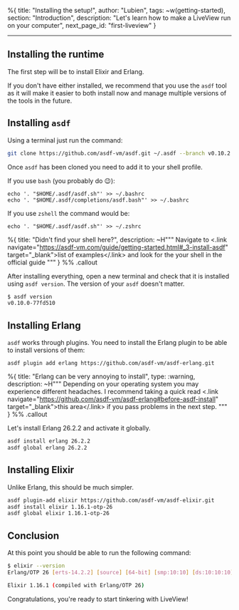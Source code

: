 %{
title: "Installing the setup!",
author: "Lubien",
tags: ~w(getting-started),
section: "Introduction",
description: "Let's learn how to make a LiveView run on your computer",
next_page_id: "first-liveview"
}

---

## Installing the runtime

The first step will be to install Elixir and Erlang.

If you don't have either installed, we recommend that you use the `asdf` tool as it will make it easier to both install now and manage multiple versions of the tools in the future.

## Installing `asdf`

Using a terminal just run the command:

```bash
git clone https://github.com/asdf-vm/asdf.git ~/.asdf --branch v0.10.2
```

Once `asdf` has been cloned you need to add it to your shell profile.

If you use `bash` (you probably do 😉):

```
echo '. "$HOME/.asdf/asdf.sh"' >> ~/.bashrc
echo '. "$HOME/.asdf/completions/asdf.bash"' >> ~/.bashrc
```

If you use `zshell` the command would be:

```
echo '. "$HOME/.asdf/asdf.sh"' >> ~/.zshrc
```

%{
title: "Didn't find your shell here?",
description: ~H"""
Navigate to <.link navigate="https://asdf-vm.com/guide/getting-started.html#_3-install-asdf" target="\_blank">list of examples</.link> and look for the your shell in the official guide
"""
} %% .callout

After installing everything, open a new terminal and check that it is installed using `asdf version`. The version of your `asdf` doesn't matter.

```sh
$ asdf version
v0.10.0-77fd510
```

## Installing Erlang

`asdf` works through plugins. You need to install the Erlang plugin to be able to install versions of them:

```
asdf plugin add erlang https://github.com/asdf-vm/asdf-erlang.git
```

%{
title: "Erlang can be very annoying to install",
type: :warning,
description: ~H"""
Depending on your operating system you may experience different headaches. I recommend taking a quick read <.link navigate="https://github.com/asdf-vm/asdf-erlang#before-asdf-install" target="\_blank">this area</.link> if you pass problems in the next step.
"""
} %% .callout

Let's install Erlang 26.2.2 and activate it globally.

```sh
asdf install erlang 26.2.2
asdf global erlang 26.2.2
```

## Installing Elixir

Unlike Erlang, this should be much simpler.

```sh
asdf plugin-add elixir https://github.com/asdf-vm/asdf-elixir.git
asdf install elixir 1.16.1-otp-26
asdf global elixir 1.16.1-otp-26
```

## Conclusion

At this point you should be able to run the following command:

```sh
$ elixir --version
Erlang/OTP 26 [erts-14.2.2] [source] [64-bit] [smp:10:10] [ds:10:10:10] [async-threads:1] [jit]

Elixir 1.16.1 (compiled with Erlang/OTP 26)
```

Congratulations, you're ready to start tinkering with LiveView!

